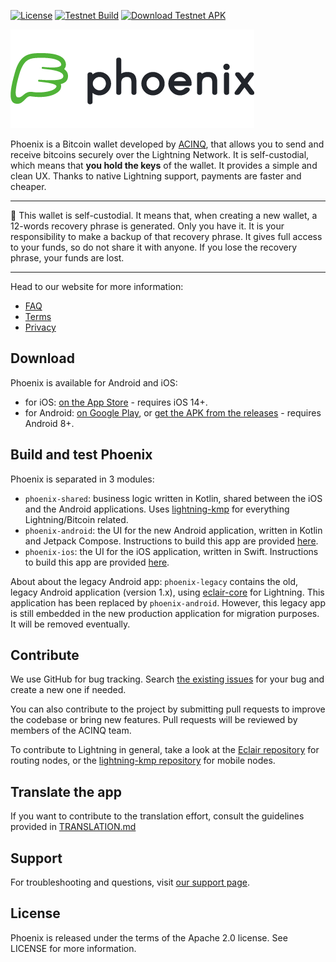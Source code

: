 [![License](https://img.shields.io/badge/license-Apache%202.0-blue.svg)](LICENSE)
[![Testnet Build](https://github.com/ACINQ/phoenix/workflows/TESTNET%20Build/badge.svg)](https://github.com/ACINQ/phoenix/actions?query=workflow%3A%22TESTNET+Build%22)
[![Download Testnet APK](https://img.shields.io/badge/Download-Testnet%20APK-green?style=flat&logo=android&logoColor=white)](https://acinq.co/pub/phoenix/phoenix-testnet-latest.apk)

![Phoenix Logo](.readme/phoenix_text.png)

Phoenix is a Bitcoin wallet developed by [ACINQ](https://acinq.co), that allows you to send and receive bitcoins securely over the Lightning Network. It is self-custodial, which means that **you hold the keys** of the wallet. It provides a simple and clean UX. Thanks to native Lightning support, payments are faster and cheaper.

---

:rotating_light: This wallet is self-custodial. It means that, when creating a new wallet, a 12-words recovery phrase is generated. Only you have it. It is your responsibility to make a backup of that recovery phrase. It gives full access to your funds, so do not share it with anyone. If you lose the recovery phrase, your funds are lost.

---

Head to our website for more information:
- [FAQ](https://phoenix.acinq.co/faq)
- [Terms](https://phoenix.acinq.co/terms)
- [Privacy](https://phoenix.acinq.co/privacy)

## Download

Phoenix is available for Android and iOS:
- for iOS: [on the App Store](https://apps.apple.com/us/app/phoenix-wallet/id1544097028) - requires iOS 14+.
- for Android: [on Google Play](https://play.google.com/store/apps/details?id=fr.acinq.phoenix.mainnet), or [get the APK from the releases](https://github.com/ACINQ/phoenix/releases) - requires Android 8+.

## Build and test Phoenix

Phoenix is separated in 3 modules:
- `phoenix-shared`: business logic written in Kotlin, shared between the iOS and the Android applications. Uses [lightning-kmp](https://github.com/ACINQ/lightning-kmp) for everything Lightning/Bitcoin related.
- `phoenix-android`: the UI for the new Android application, written in Kotlin and Jetpack Compose. Instructions to build this app are provided [here](https://github.com/ACINQ/phoenix/blob/master/phoenix-android/BUILD.md).
- `phoenix-ios`: the UI for the iOS application, written in Swift. Instructions to build this app are provided [here](https://github.com/ACINQ/phoenix/blob/master/BUILD.md).

About about the legacy Android app:
`phoenix-legacy` contains the old, legacy Android application (version 1.x), using [eclair-core](https://github.com/ACINQ/eclair) for Lightning. This application has been replaced by `phoenix-android`. However, this legacy app is still embedded in the new production application for migration purposes. It will be removed eventually.

## Contribute

We use GitHub for bug tracking. Search [the existing issues](https://github.com/ACINQ/phoenix/issues) for your bug and create a new one if needed.

You can also contribute to the project by submitting pull requests to improve the codebase or bring new features. Pull requests will be reviewed by members of the ACINQ team.

To contribute to Lightning in general, take a look at the [Eclair repository](https://github.com/ACINQ/eclair) for routing nodes, or the [lightning-kmp repository](https://github.com/ACINQ/lightning-kmp) for mobile nodes.

## Translate the app

If you want to contribute to the translation effort, consult the guidelines provided in [TRANSLATION.md](https://github.com/ACINQ/phoenix/blob/master/TRANSLATION.md)

## Support

For troubleshooting and questions, visit [our support page](https://phoenix.acinq.co/support).

## License

Phoenix is released under the terms of the Apache 2.0 license. See LICENSE for more information.
